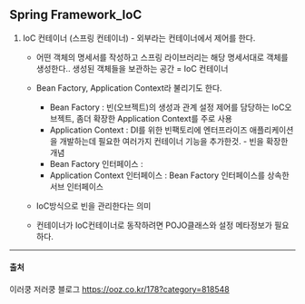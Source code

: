 ## Spring Framework_IoC

1. IoC 컨테이너 (스프링 컨테이너) - 외부라는 컨테이너에서 제어를 한다.

   + 어떤 객체의 명세서를 작성하고 스프링 라이브러리는 해당 명세서대로 객체를 생성한다.. 생성된 객체들을 보관하는 공간 = IoC 컨테이너

   + Bean Factory, Application Context라 불리기도 한다.
     + Bean Factory : 빈(오브젝트)의 생성과 관계 설정 제어를 담당하는 IoC오브젝트, 좀더 확장한 Application Context를 주로 사용
     + Application Context : DI를 위한 빈팩토리에 엔터프라이즈 애플리케이션을 개발하는데 필요한 여러가지 컨테이너 기능을 추가한것. - 빈을 확장한 개념
     + Bean Factory 인터페이스 :  
     + Application Context 인터페이스 : Bean Factory  인터페이스를 상속한 서브 인터페이스
   + IoC방식으로 빈을 관리한다는 의미
   + 컨테이너가 IoC컨테이너로 동작하려면 POJO클래스와 설정 메타정보가 필요하다.

---

#### 출처

이러쿵 저러쿵 블로그 https://ooz.co.kr/178?category=818548